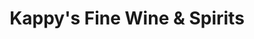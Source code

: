 ---
title: "Kappy's Fine Wine & Spirits"
url: /fall-river/kappys-fine-wine-und-spirits/
shop: Spirituosen
---